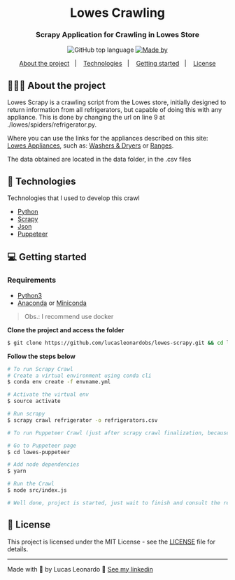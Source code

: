 <h1 align="center">
  Lowes Crawling
</h1>

<h3 align="center">
  Scrapy Application for Crawling in Lowes Store
</h3>


<p align="center">
  <img alt="GitHub top language" src="https://img.shields.io/github/languages/top/lucasleonardobs/lowes-scrapy">

  <a href="https://www.linkedin.com/in/lucasleonardobs/">
    <img alt="Made by" src="https://img.shields.io/badge/made%20by-Lucas%20Leonardo-gree">
  </a>
</p>

<p align="center">
  <a href="#-about-the-project">About the project</a>&nbsp;&nbsp;&nbsp;|&nbsp;&nbsp;&nbsp;
  <a href="#-technologies">Technologies</a>&nbsp;&nbsp;&nbsp;|&nbsp;&nbsp;&nbsp;
  <a href="#-getting-started">Getting started</a>&nbsp;&nbsp;&nbsp;|&nbsp;&nbsp;&nbsp;
  <a href="#-license">License</a>
</p>

## 👨🏻‍💻 About the project

<p>
Lowes Scrapy is a crawling script from the Lowes store, initially designed to return information from all refrigerators, but capable of doing this with any appliance. This is done by changing the url on line 9 at ./lowes/spiders/refrigerator.py.

Where you can use the links for the appliances described on this site: [Lowes Appliances](https://www.lowes.com/c/Appliances?int_cmp=Homepage:A2:MajorAppliances:Other:PC_Appliances), such as: [Washers & Dryers](https://www.lowes.com/c/Washers-dryers-Appliances) or [Ranges](https://www.lowes.com/c/Ranges-Appliances).

The data obtained are located in the data folder, in the .csv files
</p>

## 🚀 Technologies

Technologies that I used to develop this crawl

- [Python](https://www.python.org/)
- [Scrapy](https://scrapy.org/)
- [Json](https://docs.python.org/3/library/json.html)
- [Puppeteer](https://pptr.dev)

## 💻 Getting started
### Requirements

- [Python3](https://www.python.org/)
- [Anaconda](https://classic.yarnpkg.com/) or [Miniconda](https://docs.conda.io/en/latest/miniconda.html)

> Obs.: I recommend use docker

**Clone the project and access the folder**

```bash
$ git clone https://github.com/lucasleonardobs/lowes-scrapy.git && cd lowes-scrapy
```

**Follow the steps below**

```bash
# To run Scrapy Crawl
# Create a virtual environment using conda cli
$ conda env create -f envname.yml

# Activate the virtual env
$ source activate

# Run scrapy
$ scrapy crawl refrigerator -o refrigerators.csv

# To run Puppeteer Crawl (just after scrapy crawl finalization, because it uses the CSV file generated by Scrapy Crawl)

# Go to Puppeteer page
$ cd lowes-puppeteer

# Add node dependencies
$ yarn

# Run the Crawl
$ node src/index.js

# Well done, project is started, just wait to finish and consult the refrigerators.csv (and prices.csv, not work atually) file!
```


## 📝 License

This project is licensed under the MIT License - see the [LICENSE](LICENSE) file for details.

---

Made with 💜 by Lucas Leonardo 👋 [See my linkedin](https://www.linkedin.com/in/lucasleonardobs/)